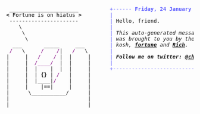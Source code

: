 <pre style="font-family:Menlo,'DejaVu Sans Mono',consolas,'Courier New',monospace"> ______________________          <span style="color: #5f5fff; text-decoration-color: #5f5fff">+------ </span><span style="color: #5f5fff; text-decoration-color: #5f5fff; font-weight: bold">Friday, 24 January 2025</span><span style="color: #5f5fff; text-decoration-color: #5f5fff"> -------+</span> <a href="https://www.informatik.uni-leipzig.de/~akiki/">Christopher Akiki</a>                
<span style="font-weight: bold">&lt;</span><span style="color: #000000; text-decoration-color: #000000"> Fortune is on hiatus </span><span style="font-weight: bold">&gt;</span>         <span style="color: #5f5fff; text-decoration-color: #5f5fff">|</span>                                      <span style="color: #5f5fff; text-decoration-color: #5f5fff">|</span> ┣━━ Interests                    
 ----------------------          <span style="color: #5f5fff; text-decoration-color: #5f5fff">|</span> Hello, friend.                       <span style="color: #5f5fff; text-decoration-color: #5f5fff">|</span> ┃   ┣━━ My cat                   
    \                            <span style="color: #5f5fff; text-decoration-color: #5f5fff">|</span>                                      <span style="color: #5f5fff; text-decoration-color: #5f5fff">|</span> ┃   ┣━━ Representation Learning  
     \                           <span style="color: #5f5fff; text-decoration-color: #5f5fff">|</span> <span style="font-style: italic">This auto-generated message panel </span>   <span style="color: #5f5fff; text-decoration-color: #5f5fff">|</span> ┃   ┣━━ Language Generation      
      \                          <span style="color: #5f5fff; text-decoration-color: #5f5fff">|</span> <span style="font-style: italic">was brought to you by the </span><span style="font-weight: bold; font-style: italic"><a href="https://en.wikipedia.org/wiki/Cowsay">cowsay</a></span><span style="font-style: italic"> </span>    <span style="color: #5f5fff; text-decoration-color: #5f5fff">|</span> ┃   ┣━━ Text Mining              
  ___       _____     ___        <span style="color: #5f5fff; text-decoration-color: #5f5fff">|</span> <span style="font-style: italic">kosh, </span><span style="font-weight: bold; font-style: italic"><a href="https://en.wikipedia.org/wiki/Fortune_(Unix)">fortune</a></span><span style="font-style: italic"> and </span><span style="font-weight: bold; font-style: italic"><a href="https://github.com/willmcgugan/rich">Rich</a></span><span style="font-style: italic">. </span>             <span style="color: #5f5fff; text-decoration-color: #5f5fff">|</span> ┃   ┣━━ Dataset Creation         
 <span style="color: #800080; text-decoration-color: #800080">/</span>   \     <span style="color: #800080; text-decoration-color: #800080">/</span>    <span style="color: #800080; text-decoration-color: #800080">/</span>|   <span style="color: #800080; text-decoration-color: #800080">/</span>   \       <span style="color: #5f5fff; text-decoration-color: #5f5fff">|</span>                                      <span style="color: #5f5fff; text-decoration-color: #5f5fff">|</span> ┃   ┗━━ TODO                     
|     |   <span style="color: #800080; text-decoration-color: #800080">/</span>    <span style="color: #800080; text-decoration-color: #800080">/</span> |  |     |      <span style="color: #5f5fff; text-decoration-color: #5f5fff">|</span> <span style="font-weight: bold; font-style: italic">Follow me on twitter: </span><span style="font-weight: bold; font-style: italic"><a href="https://twitter.com/christopher">@christopher</a></span>   <span style="color: #5f5fff; text-decoration-color: #5f5fff">|</span> ┣━━ Past Lives                   
|     |  <span style="color: #800080; text-decoration-color: #800080">/____/</span>  |  |     |      <span style="color: #5f5fff; text-decoration-color: #5f5fff">|</span>                                      <span style="color: #5f5fff; text-decoration-color: #5f5fff">|</span> ┃   ┣━━ Sociocultural antropology
|     |  |    |  |  |     |      <span style="color: #5f5fff; text-decoration-color: #5f5fff">+--------------------------------------+</span> ┃   ┗━━ Network Engineering      
|     |  | <span style="font-weight: bold">{}</span> | <span style="color: #800080; text-decoration-color: #800080">/</span>   |     |                                               ┣━━ Current Location             
|     |  |____|<span style="color: #800080; text-decoration-color: #800080">/</span>    |     |                                               ┃   ┗━━ Leipzig, Germany         
|     |    |==|     |     |                                               ┗━━ Previous Locations           
|      \___________/      |                                                   ┣━━ Durham, England          
|                         |                                                   ┗━━ Zouk Mikael, Lebanon     
|                         |                                                                                
                                                                                                           
</pre>
